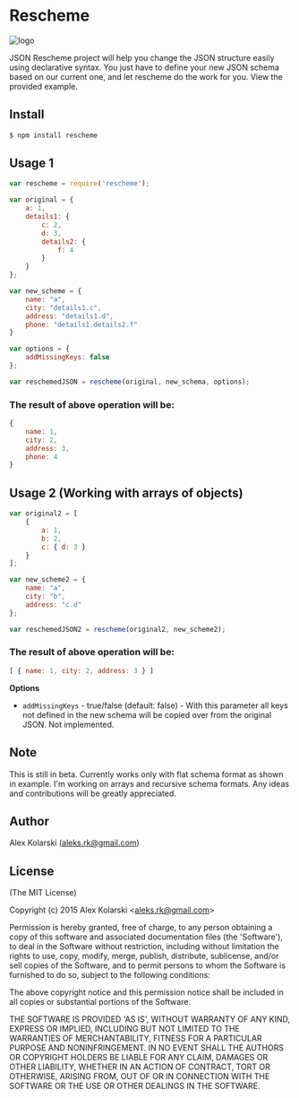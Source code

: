 Rescheme 
=======

![logo](https://raw.github.com/kolarski/rescheme/master/logo.png)


JSON Rescheme project will help you change the JSON structure easily using declarative syntax. You just have to define your new JSON schema based on our current one, and let rescheme do the work for you. View the provided example.

## Install

```bash
$ npm install rescheme
```

## Usage 1

```js
var rescheme = require('rescheme');

var original = {
	a: 1,
	details1: {
		c: 2,
		d: 3,
		details2: {
			f: 4
		}
	}
};

var new_scheme = {
	name: "a",
	city: "details1.c",
	address: "details1.d",
	phone: "details1.details2.f"
}

var options = {
	addMissingKeys: false
};

var reschemedJSON = rescheme(original, new_schema, options);
```

### The result of above operation will be:
```js
{
	name: 1,
	city: 2,
	address: 3,
	phone: 4
}
```

## Usage 2 (Working with arrays of objects)

```js
var original2 = [
	{
		a: 1,
		b: 2,
		c: { d: 3 }
	}
];

var new_scheme2 = {
	name: "a",
	city: "b",
	address: "c.d"
};

var reschemedJSON2 = rescheme(original2, new_scheme2);
```

### The result of above operation will be:
```js
[ { name: 1, city: 2, address: 3 } ]
```

__Options__

* `addMissingKeys` - true/false (default: false) - With this parameter all keys not defined in the new schema will be copied over from the original JSON. Not implemented.

## Note
This is still in beta. Currently works only with flat schema format as shown in example. I'm working on arrays and recursive schema formats. Any ideas and contributions will be greatly appreciated.

## Author
Alex Kolarski (aleks.rk@gmail.com)

## License 

(The MIT License)

Copyright (c) 2015 Alex Kolarski &lt;aleks.rk@gmail.com&gt;

Permission is hereby granted, free of charge, to any person obtaining
a copy of this software and associated documentation files (the
'Software'), to deal in the Software without restriction, including
without limitation the rights to use, copy, modify, merge, publish,
distribute, sublicense, and/or sell copies of the Software, and to
permit persons to whom the Software is furnished to do so, subject to
the following conditions:

The above copyright notice and this permission notice shall be
included in all copies or substantial portions of the Software.

THE SOFTWARE IS PROVIDED 'AS IS', WITHOUT WARRANTY OF ANY KIND,
EXPRESS OR IMPLIED, INCLUDING BUT NOT LIMITED TO THE WARRANTIES OF
MERCHANTABILITY, FITNESS FOR A PARTICULAR PURPOSE AND NONINFRINGEMENT.
IN NO EVENT SHALL THE AUTHORS OR COPYRIGHT HOLDERS BE LIABLE FOR ANY
CLAIM, DAMAGES OR OTHER LIABILITY, WHETHER IN AN ACTION OF CONTRACT,
TORT OR OTHERWISE, ARISING FROM, OUT OF OR IN CONNECTION WITH THE
SOFTWARE OR THE USE OR OTHER DEALINGS IN THE SOFTWARE.
